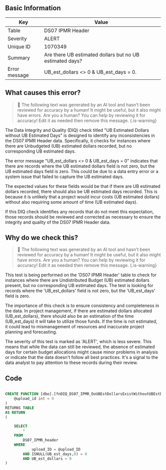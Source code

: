 ## Basic Information
| Key         | Value          |
|-------------|----------------|
| Table       | DS07 IPMR Header |
| Severity    | ALERT |
| Unique ID   | 1070349   |
| Summary     | Are there UB estimated dollars but no UB estimated days? |
| Error message | UB_est_dollars <> 0 & UB_est_days = 0. |

## What causes this error?

> :robot: The following text was generated by an AI tool and hasn't been reviewed for accuracy by a human! It might be useful, but it also might have errors. Are you a human? You can help by reviewing it for accuracy! Edit it as needed then remove this message.
{.is-warning}

The Data Integrity and Quality (DIQ) check titled "UB Estimated Dollars without UB Estimated Days" is designed to identify any inconsistencies in the DS07 IPMR Header data. Specifically, it checks for instances where there are Unbudgeted (UB) estimated dollars recorded, but no corresponding UB estimated days.

The error message "UB_est_dollars <> 0 & UB_est_days = 0" indicates that there are records where the UB estimated dollars field is not zero, but the UB estimated days field is zero. This could be due to a data entry error or a system issue that failed to capture the UB estimated days.

The expected values for these fields would be that if there are UB estimated dollars recorded, there should also be UB estimated days recorded. This is because it is unlikely that a project would incur costs (UB estimated dollars) without also requiring some amount of time (UB estimated days). 

If this DIQ check identifies any records that do not meet this expectation, those records should be reviewed and corrected as necessary to ensure the integrity and quality of the DS07 IPMR Header data.
## Why do we check this?

> :robot: The following text was generated by an AI tool and hasn't been reviewed for accuracy by a human! It might be useful, but it also might have errors. Are you a human? You can help by reviewing it for accuracy! Edit it as needed then remove this message.
{.is-warning}

This test is being performed on the 'DS07 IPMR Header' table to check for instances where there are Undistributed Budget (UB) estimated dollars present, but no corresponding UB estimated days. The test is looking for records where the 'UB_est_dollars' field is not zero, but the 'UB_est_days' field is zero. 

The importance of this check is to ensure consistency and completeness in the data. In project management, if there are estimated dollars allocated (UB_est_dollars), there should also be an estimation of the time (UB_est_days) it will take to utilize those funds. If the time is not estimated, it could lead to mismanagement of resources and inaccurate project planning and forecasting.

The severity of this test is marked as 'ALERT', which is less severe. This means that while the data can still be reviewed, the absence of estimated days for certain budget allocations might cause minor problems in analysis or indicate that the data doesn't follow all best practices. It's a signal to the data analyst to pay attention to these records during their review.
## Code

```sql

CREATE FUNCTION [dbo].[fnDIQ_DS07_IPMR_DoUBEstDollarsExistWithoutUBEstDays] (
	@upload_id int = 0
)
RETURNS TABLE
AS RETURN
(
	
	SELECT 
		*
	FROM
		DS07_IPMR_header
	WHERE
			upload_ID = @upload_ID
		AND ISNULL(UB_est_days,0) = 0
		AND UB_est_dollars > 0
)
```
